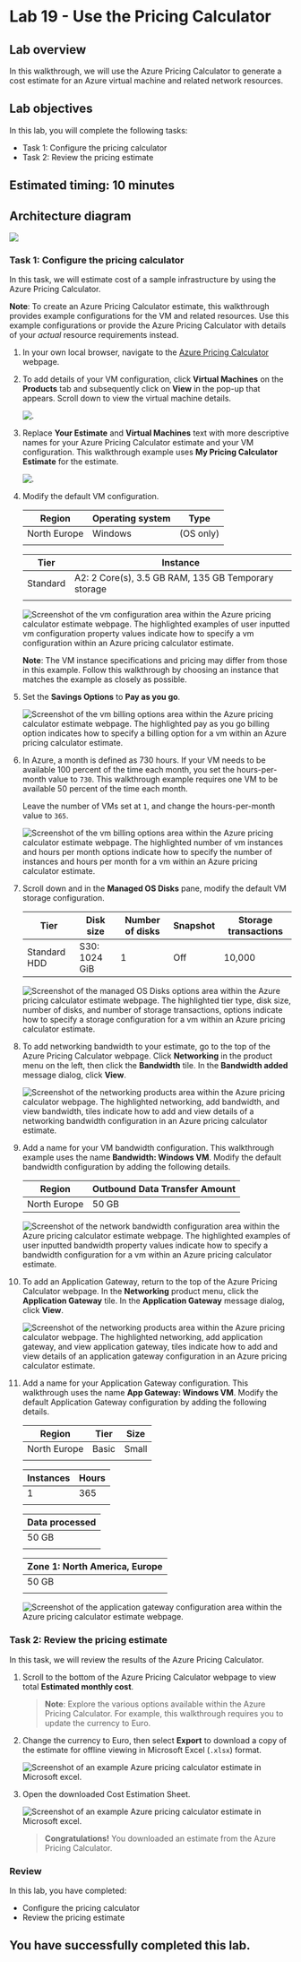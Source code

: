 # Lab 19 - Use the Pricing Calculator

## Lab overview

In this walkthrough, we will use the Azure Pricing Calculator to generate a cost estimate for an Azure virtual machine and related network resources.

## Lab objectives

In this lab, you will complete the following tasks:

+ Task 1: Configure the pricing calculator
+ Task 2: Review the pricing estimate

## Estimated timing: 10 minutes

## Architecture diagram

![](../images/az900lab19.png)

### Task 1: Configure the pricing calculator

In this task, we will estimate cost of a sample infrastructure by using the Azure Pricing Calculator. 

**Note**: To create an Azure Pricing Calculator estimate, this walkthrough provides example configurations for the VM and related resources. Use this example configurations or provide the Azure Pricing Calculator with details of your *actual* resource requirements instead.

1. In your own local browser, navigate to the [Azure Pricing Calculator](https://azure.microsoft.com/en-us/pricing/calculator/) webpage.

1. To add details of your VM configuration, click **Virtual Machines** on the **Products** tab and subsequently click on **View** in the pop-up that appears. Scroll down to view the virtual machine details. 

   ![.](../images/l19a.png)

1. Replace **Your Estimate** and **Virtual Machines** text with more descriptive names for your Azure Pricing Calculator estimate and your VM configuration. This walkthrough example uses **My Pricing Calculator Estimate** for the estimate.

   ![.](../images/AZ-900-vm.png)

1. Modify the default VM configuration.

    | Region | Operating system | Type |
    |------|----------------|----|
    | North Europe | Windows | (OS only) |
    | | |

    | Tier | Instance |
    |----|--------|
    | Standard | A2: 2 Core(s), 3.5 GB RAM, 135 GB Temporary storage |
    | | |

   ![Screenshot of the vm configuration area within the Azure pricing calculator estimate webpage. The highlighted examples of user inputted vm configuration property values indicate how to specify a vm configuration within an Azure pricing calculator estimate.](../images/l19b.png)

    **Note**: The VM instance specifications and pricing may differ from those in this example. Follow this walkthrough by choosing an instance that matches the example as closely as possible. 

1. Set the **Savings Options** to **Pay as you go**.

   ![Screenshot of the vm billing options area within the Azure pricing calculator estimate webpage. The highlighted pay as you go billing option indicates how to specify a billing option for a vm within an Azure pricing calculator estimate.](../images/l19c.png)

1. In Azure, a month is defined as 730 hours. If your VM needs to be available 100 percent of the time each month, you set the hours-per-month value to `730`. This walkthrough example requires one VM to be available 50 percent of the time each month.

    Leave the number of VMs set at `1`, and change the hours-per-month value to `365`.

   ![Screenshot of the vm billing options area within the Azure pricing calculator estimate webpage. The highlighted number of vm instances and hours per month options indicate how to specify the number of instances and hours per month for a vm within an Azure pricing calculator estimate.](../images/l19gh.png)

1. Scroll down and in the **Managed OS Disks** pane, modify the default VM storage configuration.

    | Tier | Disk size | Number of disks | Snapshot | Storage transactions |
    | ---- | --------- | --------------- | -------- | -------------------- |
    | Standard HDD | S30: 1024 GiB | 1 | Off | 10,000 |

   ![Screenshot of the managed OS Disks options area within the Azure pricing calculator estimate webpage. The highlighted tier type, disk size, number of disks, and number of storage transactions, options indicate how to specify a storage configuration for a vm within an Azure pricing calculator estimate.](../images/l19st.png)

1. To add networking bandwidth to your estimate, go to the top of the Azure Pricing Calculator webpage. Click **Networking** in the product menu on the left, then click the **Bandwidth** tile. In the **Bandwidth added** message dialog, click **View**.

   ![Screenshot of the networking products area within the Azure pricing calculator webpage. The highlighted networking, add bandwidth, and view bandwidth, tiles indicate how to add and view details of a networking bandwidth configuration in an Azure pricing calculator estimate.](../images/l19op.png)

1. Add a name for your VM bandwidth configuration. This walkthrough example uses the name **Bandwidth: Windows VM**. Modify the default bandwidth configuration by adding the following details.

    | Region | Outbound Data Transfer Amount |
    | ------ | -------------------------------------- |
    | North Europe | 50 GB |

   ![Screenshot of the network bandwidth configuration area within the Azure pricing calculator estimate webpage. The highlighted examples of user inputted bandwidth property values indicate how to specify a bandwidth configuration for a vm within an Azure pricing calculator estimate.](../images/l19ut.png)

1. To add an Application Gateway, return to the top of the Azure Pricing Calculator webpage. In the **Networking** product menu, click the **Application Gateway** tile. In the **Application Gateway** message dialog, click **View**.

    ![Screenshot of the networking products area within the Azure pricing calculator webpage. The highlighted networking, add application gateway, and view application gateway, tiles indicate how to add and view details of an application gateway configuration in an Azure pricing calculator estimate.](../images/l19red.png)

1. Add a name for your Application Gateway configuration. This walkthrough uses the name **App Gateway: Windows VM**. Modify the default Application Gateway configuration by adding the following details.

    | Region | Tier | Size | 
    | ------ | ---- | ---- |
    | North Europe | Basic | Small |
    | | |

    | Instances | Hours |
    | ------- | ------- |
    | 1 | 365 |
    | | |

    | Data processed |
    | -------------- |
    | 50 GB |
    | | |

    | Zone 1: North America, Europe |
    | ----------------------------- |
    | 50 GB |
    | | |

   ![Screenshot of the application gateway configuration area within the Azure pricing calculator estimate webpage.](../images/l19tr.png)


### Task 2: Review the pricing estimate

In this task, we will review the results of the Azure Pricing Calculator. 

1. Scroll to the bottom of the Azure Pricing Calculator webpage to view total **Estimated monthly cost**.

   >**Note**: Explore the various options available within the Azure Pricing Calculator. For example, this walkthrough requires you to update the currency to Euro.

1. Change the currency to Euro, then select **Export** to download a copy of the estimate for offline viewing in Microsoft Excel (`.xlsx`) format.

    ![Screenshot of an example Azure pricing calculator estimate in Microsoft excel.](../images/l19ex1.png)
   
1. Open the downloaded Cost Estimation Sheet.

   ![Screenshot of an example Azure pricing calculator estimate in Microsoft excel.](../images/l19po.png)
   
    >**Congratulations!** You downloaded an estimate from the Azure Pricing Calculator.

### Review
In this lab, you have completed:
- Configure the pricing calculator
- Review the pricing estimate
  
## You have successfully completed this lab.
